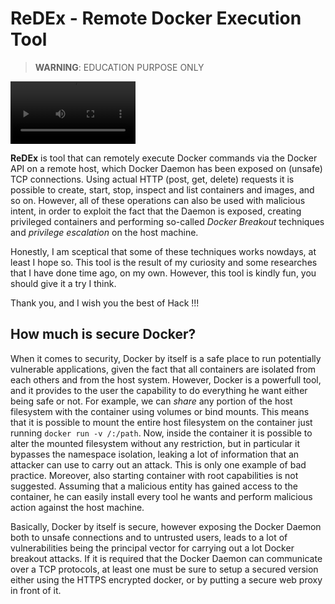 # ReDEx - Remote Docker Execution Tool

> **WARNING**: EDUCATION PURPOSE ONLY

<video width="200" height="100" src="https://github.com/lmriccardo/redex/assets/32601287/3cf6e63a-5118-4697-b780-f845b709b9ae"></video>

**ReDEx** is tool that can remotely execute Docker commands via the Docker API on a remote host, which Docker Daemon has been exposed on (unsafe) TCP connections. Using actual HTTP (post, get, delete) requests it is possible to create, start, stop, inspect and list containers and images, and so on. However, all of these operations can also be used with malicious intent, in order to exploit the fact that the Daemon is exposed, creating privileged containers and performing so-called *Docker Breakout* techniques and *privilege escalation* on the host machine. 

Honestly, I am sceptical that some of these techniques works nowdays, at least I hope so. This tool is the result of my curiosity and some researches that I have done time ago, on my own. However, this tool is kindly fun, you should give it a try I think. 

Thank you, and I wish you the best of Hack !!!

## How much is secure Docker?

When it comes to security, Docker by itself is a safe place to run potentially vulnerable applications, given the fact that all containers are isolated from each others and from the host system. However, Docker is a powerfull tool, and it provides to the user the capability to do everything he want either being safe or not. For example, we can *share* any portion of the host filesystem with the container using volumes or bind mounts. This means that it is possible to mount the entire host filesystem on the container just running `docker run -v /:/path`. Now, inside the container it is possible to alter the mounted filesystem without any restriction, but in particular it bypasses the namespace isolation, leaking a lot of information that an attacker can use to carry out an attack. This is only one example of bad practice. Moreover, also starting container with root capabilities is not suggested. Assuming that a malicious entity has gained access to the container, he can easily install every tool he wants and perform malicious action against the host machine. 

Basically, Docker by itself is secure, however exposing the Docker Daemon both to unsafe connections and to untrusted users, leads to a lot of vulnerabilities being the principal vector for carrying out a lot Docker breakout attacks. If it is required that the Docker Daemon can communicate over a TCP protocols, at least one must be sure to setup a secured version either using the HTTPS encrypted docker, or by putting a secure web proxy in front of it.